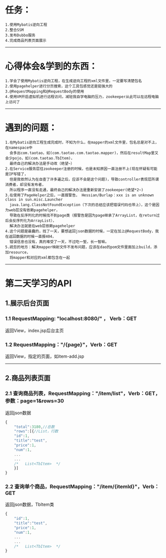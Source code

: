 # 任务：
	1.使用Mybatis逆向工程
	2.整合SSM
	3.发布Dubbo服务
	4.完成商品列表页面展示
	
-----------------


# 心得体会&学到的东西：
	1.学会了使用Mybatis逆向工程，在生成逆向工程的xml文件里，一定要写清楚包名
	2.使用pagehelper进行分页搜索，这个工具包感觉还是挺强大的
	3.@RequestMapping和@RequestBody的使用
	4.使用VM开启虚拟机进行远程访问，减轻我自学电脑的压力，zookeeper从此可以在远程电脑上访问了


------------------

# 遇到的问题：
	1.在Mybatis逆向工程生成完成时，不知为什么，在mapper的xml文件里，包名总是对不上，在namespace中
	  会多出com.taotao，如(com.taotao.com.taotao.mapper)，然后在resultMap里又会少pojo，如(com.taotao.TbItem)，
	  最终自己的解决办法是手动改（绝望~）
	2.在Service服务层往zookeeper注册的时候，也是未知原因一直注册不上(现在怀疑有可能是IP写错了，
	  但是我依然认为在自查了许多遍之后，应该不会是这个问题)，导致controller表现层所谓消费者，却没有发布者，
	  所以程序一直没有走通，最终自己的解决办法是重新安装了zookeeper(绝望*2~)
	3.在使用了PageHelper之后，一直报警告， Hessian/Burlap：xxx is an unknown class in sun.misc.Launcher
	  java.lang.ClassNotFoundException（下次的总结应该把错误代码也带上），这个是因为web层没有依赖pagehelper，
	  导致在反序列化的时候找不到page类（报警告是因为page继承了ArrayList，在return过后会反序列化为ArrayList），
	  解决办法就是在web层依赖pagehelper
	4.这个问题是最蠢的，找了一天，要想返回json数据的时候，一定在加上@RequestBody，我在返回数据的时候一直报404，
	  错误信息也没有，真的难受了一天，不过吃一堑，长一智嘛。
	5.疏忽的地方：解决mapper映射文件不发布问题，应该在dao的pom文件里面加上build，添加resource，
	  将mapper和对应的xml都包含在一起
	  
	  
----------
第二天学习的API
=====
##  1.展示后台页面
### 1.1 RequestMapping:  "localhost:8080/" ， Verb：GET
返回View，index.jsp后台主页

### 1.2 RequestMapping："/{page}"，Verb：GET
返回View，指定的页面，如item-add.jsp

----

## 2.商品列表页面
### 2.1 查询商品列表，RequestMapping："/item/list"，Verb：GET，参数：page=1&rows=30
返回json数据
```javascript
{
	"total":3180,//总数
	"rows":[{//List，行数
	"id":1,
	"title":"test",
	"price":1,
	"num":1,
	...
	...
	/*   List<TbItem>  */
	}]
}
```
### 2.2 查询单个商品，RequestMapping："/item/{itemId}"，Verb：GET
返回json数据，TbItem类
```javascript
{
	"id":1,
	"title":"test",
	"price":1,
	"num":1,
	...
	...
	/*   List<TbItem>  */
}
```











